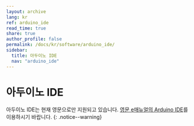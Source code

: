 ```yaml
---
layout: archive
lang: kr
ref: arduino_ide
read_time: true
share: true
author_profile: false
permalink: /docs/kr/software/arduino_ide/
sidebar:
  title: 아두이노 IDE
  nav: "arduino_ide"
---
```


# 아두이노 IDE

아두이노 IDE는 현재 영문으로만 지원되고 있습니다. [영문 e매뉴얼의 Arduino IDE]를 이용하시기 바랍니다.
{: .notice--warning}

[영문 e매뉴얼의 Arduino IDE]: http://emanual.robotis.com/docs/en/software/arduino_ide/

